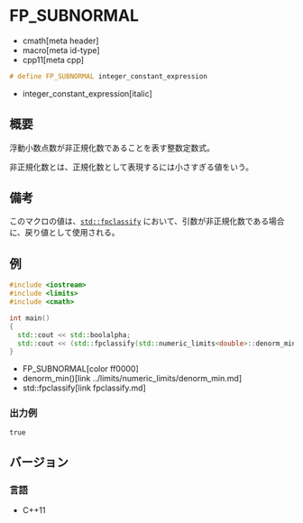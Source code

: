 # FP_SUBNORMAL
* cmath[meta header]
* macro[meta id-type]
* cpp11[meta cpp]

```cpp
# define FP_SUBNORMAL integer_constant_expression
```
* integer_constant_expression[italic]

## 概要
浮動小数点数が非正規化数であることを表す整数定数式。

非正規化数とは、正規化数として表現するには小さすぎる値をいう。


## 備考
このマクロの値は、[`std::fpclassify`](fpclassify.md) において、引数が非正規化数である場合に、戻り値として使用される。


## 例
```cpp example
#include <iostream>
#include <limits>
#include <cmath>

int main()
{
  std::cout << std::boolalpha;
  std::cout << (std::fpclassify(std::numeric_limits<double>::denorm_min()) == FP_SUBNORMAL) << std::endl;
}
```
* FP_SUBNORMAL[color ff0000]
* denorm_min()[link ../limits/numeric_limits/denorm_min.md]
* std::fpclassify[link fpclassify.md]

### 出力例
```
true
```


## バージョン
### 言語
- C++11
